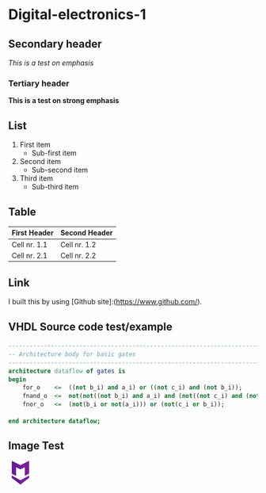 # Digital-electronics-1

## Secondary header
*This is a test on emphasis*

### Tertiary header
**This is a test on strong emphasis**

## List
1. First item
   - Sub-first item
2. Second item
   - Sub-second item
3. Third item
   - Sub-third item

## Table
First Header | Second Header
------------ | -------------
Cell nr. 1.1 | Cell nr. 1.2
Cell nr. 2.1 | Cell nr. 2.2

## Link
I built this by using [Github site]:(https://www.github.com/).

## VHDL Source code test/example
```VHDL
------------------------------------------------------------------------
-- Architecture body for basic gates
------------------------------------------------------------------------
architecture dataflow of gates is
begin
    for_o    <=  ((not b_i) and a_i) or ((not c_i) and (not b_i));
    fnand_o  <=  not(not((not b_i) and a_i) and (not((not c_i) and (not b_i))));
    fnor_o   <=  (not(b_i or not(a_i))) or (not(c_i or b_i));

end architecture dataflow;
```
## Image Test
![alt text](https://github.com/adam-p/markdown-here/raw/master/src/common/images/icon48.png "Logo of https://www.medium.com")
